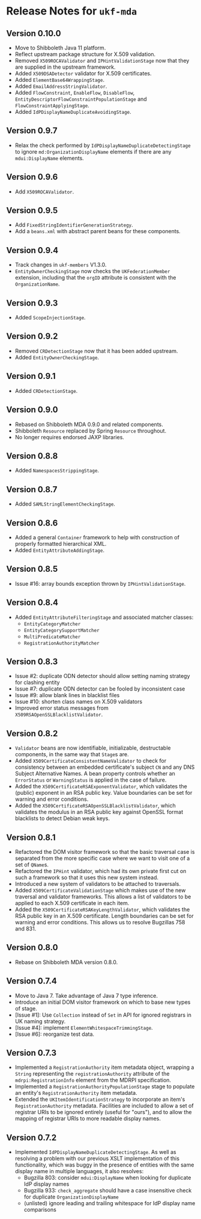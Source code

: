 # Release Notes for `ukf-mda`

## Version 0.10.0 ##

* Move to Shibboleth Java 11 platform.
* Reflect upstream package structure for X.509 validation.
* Removed `X509ROCAValidator` and `IPHintValidationStage` now that they are supplied in the upstream framework.
* Added `X509DSADetector` validator for X.509 certificates.
* Added `ElementBase64WrappingStage`.
* Added `EmailAddressStringValidator`.
* Added `FlowConstraint`, `EnableFlow`, `DisableFlow`, `EntityDescriptorFlowConstraintPopulationStage`
  and `FlowConstraintApplyingStage`.
* Added `IdPDisplayNameDuplicateAvoidingStage`.

## Version 0.9.7 ##

* Relax the check performed by `IdPDisplayNameDuplicateDetectingStage` to ignore `md:OrganizationDisplayName` elements
if there are any `mdui:DisplayName` elements.

## Version 0.9.6 ##

* Add `X509ROCAValidator`.

## Version 0.9.5 ##

* Add `FixedStringIdentifierGenerationStrategy`.
* Add a `beans.xml` with abstract parent beans for these components.

## Version 0.9.4 ##

* Track changes in `ukf-members` V1.3.0.
* `EntityOwnerCheckingStage` now checks the `UKFederationMember` extension,
including that the `orgID` attribute is consistent with the `OrganizationName`.

## Version 0.9.3 ##

* Added `ScopeInjectionStage`.

## Version 0.9.2 ##

* Removed `CRDetectionStage` now that it has been added upstream.
* Added `EntityOwnerCheckingStage`.

## Version 0.9.1 ##

* Added `CRDetectionStage`.

## Version 0.9.0 ##

* Rebased on Shibboleth MDA 0.9.0 and related components.
* Shibboleth `Resource` replaced by Spring `Resource` throughout.
* No longer requires endorsed JAXP libraries.

## Version 0.8.8 ##

* Added `NamespacesStrippingStage`.

## Version 0.8.7 ##

* Added `SAMLStringElementCheckingStage`.

## Version 0.8.6 ##

* Added a general `Container` framework to help with construction of properly formatted hierarchical XML.
* Added `EntityAttributeAddingStage`.

## Version 0.8.5 ##

* Issue #16: array bounds exception thrown by `IPHintValidationStage`.

## Version 0.8.4 ##

* Added `EntityAttributeFilteringStage` and associated matcher classes:
	* `EntityCategoryMatcher`
	* `EntityCategorySupportMatcher`
	* `MultiPredicateMatcher`
	* `RegistrationAuthorityMatcher`

## Version 0.8.3 ##

* Issue #2: duplicate ODN detector should allow setting naming strategy for clashing entity
* Issue #7: duplicate ODN detector can be fooled by inconsistent case
* Issue #9: allow blank lines in blacklist files
* Issue #10: shorten class names on X.509 validators
* Improved error status messages from `X509RSAOpenSSLBlacklistValidator`.

## Version 0.8.2

* `Validator` beans are now identifiable, initializable, destructable components, in the same way that `Stage`s are.
* Added `X509CertificateConsistentNameValidator` to check for consistency between an embedded certificate's subject `CN` and any DNS Subject Alternative Names. A bean property controls whether an `ErrorStatus` or `WarningStatus` is applied in the case of failure.
* Added the `X509CertificateRSAExponentValidator`, which validates the (public) exponent in an RSA public key. Value boundaries can be set for warning and error conditions.
* Added the `X509CertificateRSAOpenSSLBlacklistValidator`, which validates the modulus in an RSA public key against OpenSSL format blacklists to detect Debian weak keys.

## Version 0.8.1

* Refactored the DOM visitor framework so that the basic traversal case is separated from the more specific case where we want to visit one of a set of `QName`s.
* Refactored the `IPHint` validator, which had its own private first cut on such a framework so that it uses this new system instead.
* Introduced a new system of validators to be attached to traversals.
* Added `X509CertificateValidationStage` which makes use of the new  traversal and validator frameworks. This allows a list of validators to be applied to each X.509 certificate in each item.
* Added the `X509CertificateRSAKeyLengthValidator`, which validates the RSA public key in an X.509 certificate. Length boundaries can be set for warning and error conditions. This allows us to resolve Bugzillas 758 and 831.

## Version 0.8.0 ##

* Rebase on Shibboleth MDA version 0.8.0.

## Version 0.7.4 ##

* Move to Java 7.  Take advantage of Java 7 type inference.
* Introduce an initial DOM visitor framework on which to base new types of stage.
* \[Issue #1\]: Use `Collection` instead of `Set` in API for ignored registrars in UK naming strategy.
* \[Issue #4\]: implement `ElementWhitespaceTrimmingStage`.
* \[Issue #6\]: reorganize test data.

## Version 0.7.3 ##

* Implemented a `RegistrationAuthority` item metadata object, wrapping a `String` representing the `registrationAuthority` attribute of the `mdrpi:RegistrationInfo` element from the MDRPI specification.
* Implemented a `RegistrationAuthorityPopulationStage` stage to populate an entity's `RegistrationAuthority` item metadata.
* Extended the `UKItemIdentificationStrategy` to incorporate an item's `RegistrationAuthority` metadata.  Facilities are included to allow a set of registrar URIs to be ignored entirely (useful for "ours"), and to allow the mapping of registrar URIs to more readable display names.

## Version 0.7.2

* Implemented `IdPDisplayNameDuplicateDetectingStage`.  As well as resolving a problem with our previous XSLT implementation of this functionality, which was buggy in the presence of entities with the same display name in multiple languages, it also resolves:
	* Bugzilla 803: consider `mdui:DisplayName` when looking for duplicate IdP display names
	* Bugzilla 933: `check_aggregate` should have a case insensitive check for duplicate `OrganizationDisplayName`
	* (unlisted) ignore leading and trailing whitespace for IdP display name comparisons
